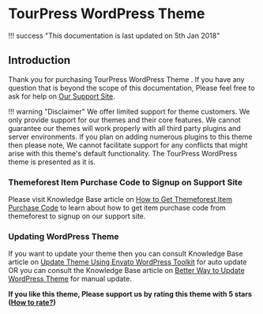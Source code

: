 # TourPress WordPress Theme

!!! success "This documentation is last updated on 5th Jan 2018"

## Introduction
Thank you for purchasing TourPress WordPress Theme . If you have any question that is beyond the scope of this documentation, Please feel free to ask for help on [Our Support Site](https://support.inspirythemes.com/).

!!! warning "Disclaimer"
    We offer limited support for theme customers. We only provide support for our themes and their core features. We cannot guarantee our themes will work properly with all third party plugins and server environments. If you plan on adding numerous plugins to this theme then please note, We cannot facilitate support for any conflicts that might arise with this theme's default functionality. The TourPress WordPress theme is presented as it is.

### Themeforest Item Purchase Code to Signup on Support Site
Please visit Knowledge Base article on [How to Get Themeforest Item Purchase Code](https://support.inspirythemes.com/knowledgebase/how-to-get-themeforest-item-purchase-code/) to learn about how to get item purchase code from themeforest to signup on our support site.

### Updating WordPress Theme
If you want to update your theme then you can consult Knowledge Base article on [Update Theme Using Envato WordPress Toolkit](https://support.inspirythemes.com/knowledgebase/update-theme-using-envato-wordpress-toolkit/) for auto update OR you can consult the Knowledge Base article on [Better Way to Update WordPress Theme](https://support.inspirythemes.com/knowledgebase/better-way-to-update-wordpress-theme/) for manual update.

**If you like this theme, Please support us by rating this theme with 5 stars ([How to rate?](img/how-to-rate-theme.png))**